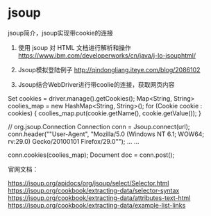 # jsoup
jsoup简介，jsoup实现带cookie的连接

1. 使用 jsoup 对 HTML 文档进行解析和操作
https://www.ibm.com/developerworks/cn/java/j-lo-jsouphtml/

2. Jsoup模拟登陆例子
http://qindongliang.iteye.com/blog/2086102

3. Jsoup结合WebDriver进行带coolie的连接，获取网页内容

Set<Cookie> cookies = driver.manage().getCookies();
Map<String, String> coolies_map = new HashMap<String, String>();
  for (Cookie cookie : cookies) {
    coolies_map.put(cookie.getName(), cookie.getValue()); 
}

// org.jsoup.Connection
Connection conn = Jsoup.connect(url);
conn.header(""User-Agent", "Mozilla/5.0 (Windows NT 6.1; WOW64; rv:29.0) Gecko/20100101 Firefox/29.0"");
... ...

conn.cookies(coolies_map);
Document doc = conn.post();

官网文档：

https://jsoup.org/apidocs/org/jsoup/select/Selector.html
https://jsoup.org/cookbook/extracting-data/selector-syntax
https://jsoup.org/cookbook/extracting-data/attributes-text-html
https://jsoup.org/cookbook/extracting-data/example-list-links
